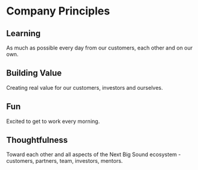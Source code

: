 # Company Principles

## Learning
As much as possible every day from our customers, each other and on our own.

## Building Value
Creating real value for our customers, investors and ourselves.

## Fun
Excited to get to work every morning.

## Thoughtfulness
Toward each other and all aspects of the Next Big Sound ecosystem - customers, partners, team, investors, mentors.
